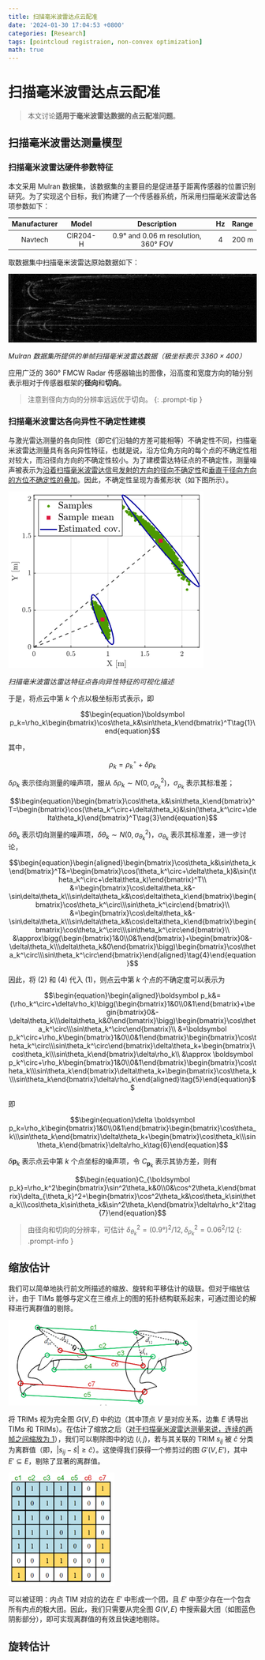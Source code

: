 ```yaml
---
title: 扫描毫米波雷达点云配准
date: '2024-01-30 17:04:53 +0800'
categories: [Research]
tags: [pointcloud registraion, non-convex optimization]
math: true
---
```


# 扫描毫米波雷达点云配准

> 本文讨论**适用于毫米波雷达数据的点云配准问题**。

## 扫描毫米波雷达测量模型

### 扫描毫米波雷达硬件参数特征

本文采用 Mulran 数据集，该数据集的主要目的是促进基于距离传感器的位置识别研究。为了实现这个目标，我们构建了一个传感器系统，所采用扫描毫米波雷达各项参数如下：

| Manufacturer |  Model   |             Description              |  Hz  | Range |
| :----------: | :------: | :----------------------------------: | :--: | :---: |
|   Navtech    | CIR204-H | 0.9° and 0.06 m resolution, 360° FOV |  4   | 200 m |

取数据集中扫描毫米波雷达原始数据如下：

![image-20240131111147549](../assets/img/20240130/image-20240131111147549.png)

_Mulran 数据集所提供的单帧扫描毫米波雷达数据（极坐标表示 $3360\times400$）_

应用广泛的 360° FMCW Radar 传感器输出的图像，沿高度和宽度方向的轴分别表示相对于传感器框架的**径向**和**切向**。

> 注意到径向方向的分辨率远远优于切向。
> {: .prompt-tip }

### 扫描毫米波雷达各向异性不确定性建模

与激光雷达测量的各向同性（即它们沿轴的方差可能相等）不确定性不同，扫描毫米波雷达测量具有各向异性特征，也就是说，沿方位角方向的每个点的不确定性相对较大，而沿径向方向的不确定性较小。为了建模雷达特征点的不确定性，测量噪声被表示为<u>沿着扫描毫米波雷达信号发射的方向的径向不确定性</u>和<u>垂直于径向方向的方位不确定性的叠加</u>。因此，不确定性呈现为香蕉形状（如下图所示）。

![image-20240131124238778](../assets/img/20240130/image-20240131124238778.png)

_扫描毫米波雷达雷达特征点各向异性特征的可视化描述_

于是，将点云中第 $k$ 个点以极坐标形式表示，即

$$\begin{equation}\boldsymbol p_k=\rho_k\begin{bmatrix}\cos\theta_k&\sin\theta_k\end{bmatrix}^T\tag{1}\end{equation}$$

其中，

$$\begin{equation}\rho_k=\rho_k^\circ+\delta\rho_k\tag{2}\end{equation}$$

$\delta\rho_k$ 表示径向测量的噪声项，服从 $\delta\rho_k\sim N(0,\sigma_{\rho_k}^2)$，$\sigma_{\rho_k}$ 表示其标准差；

$$\begin{equation}\begin{bmatrix}\cos\theta_k&\sin\theta_k\end{bmatrix}^T=\begin{bmatrix}\cos(\theta_k^\circ+\delta\theta_k)&\sin(\theta_k^\circ+\delta\theta_k)\end{bmatrix}^T\tag{3}\end{equation}$$

$\delta\theta_k$ 表示切向测量的噪声项，$\delta\theta_k\sim N(0,\sigma_{\theta_k}^2)$，$\sigma_{\theta_k}$ 表示其标准差，进一步讨论，

$$\begin{equation}\begin{aligned}\begin{bmatrix}\cos\theta_k&\sin\theta_k\end{bmatrix}^T&=\begin{bmatrix}\cos(\theta_k^\circ+\delta\theta_k)&\sin(\theta_k^\circ+\delta\theta_k)\end{bmatrix}^T\\
&=\begin{bmatrix}\cos\delta\theta_k&-\sin\delta\theta_k\\\sin\delta\theta_k&\cos\delta\theta_k\end{bmatrix}\begin{bmatrix}\cos\theta_k^\circ\\\sin\theta_k^\circ\end{bmatrix}\\
&=\begin{bmatrix}\cos\delta\theta_k&-\sin\delta\theta_k\\\sin\delta\theta_k&\cos\delta\theta_k\end{bmatrix}\begin{bmatrix}\cos\theta_k^\circ\\\sin\theta_k^\circ\end{bmatrix}\\
&\approx\bigg(\begin{bmatrix}1&0\\0&1\end{bmatrix}+\begin{bmatrix}0&-\delta\theta_k\\\delta\theta_k&0\end{bmatrix}\bigg)\begin{bmatrix}\cos\theta_k^\circ\\\sin\theta_k^\circ\end{bmatrix}\end{aligned}\tag{4}\end{equation}$$

因此，将 $(2)$ 和 $(4)$ 代入 $(1)$，则点云中第 $k$ 个点的不确定度可以表示为

$$\begin{equation}\begin{aligned}\boldsymbol p_k&=(\rho_k^\circ+\delta\rho_k)\bigg(\begin{bmatrix}1&0\\0&1\end{bmatrix}+\begin{bmatrix}0&-\delta\theta_k\\\delta\theta_k&0\end{bmatrix}\bigg)\begin{bmatrix}\cos\theta_k^\circ\\\sin\theta_k^\circ\end{bmatrix}\\
&=\boldsymbol p_k^\circ+\rho_k\begin{bmatrix}1&0\\0&1\end{bmatrix}\begin{bmatrix}\cos\theta_k^\circ\\\sin\theta_k^\circ\end{bmatrix}\delta\theta_k+\begin{bmatrix}\cos\theta_k\\\sin\theta_k\end{bmatrix}\delta\rho_k\\
&\approx \boldsymbol p_k^\circ+\rho_k\begin{bmatrix}1&0\\0&1\end{bmatrix}\begin{bmatrix}\cos\theta_k\\\sin\theta_k\end{bmatrix}\delta\theta_k+\begin{bmatrix}\cos\theta_k\\\sin\theta_k\end{bmatrix}\delta\rho_k\end{aligned}\tag{5}\end{equation}$$

即

$$\begin{equation}\delta \boldsymbol p_k=\rho_k\begin{bmatrix}1&0\\0&1\end{bmatrix}\begin{bmatrix}\cos\theta_k\\\sin\theta_k\end{bmatrix}\delta\theta_k+\begin{bmatrix}\cos\theta_k\\\sin\theta_k\end{bmatrix}\delta\rho_k\tag{6}\end{equation}$$

$\delta\boldsymbol p_k$ 表示点云中第 $k$ 个点坐标的噪声项，令 $C_{\boldsymbol p_k}$ 表示其协方差，则有

$$\begin{equation}C_{\boldsymbol p_k}=\rho_k^2\begin{bmatrix}\sin^2\theta_k&0\\0&\cos^2\theta_k\end{bmatrix}\delta_{\theta_k}^2+\begin{bmatrix}\cos^2\theta_k&\cos\theta_k\sin\theta_k\\\cos\theta_k\sin\theta_k&\sin^2\theta_k\end{bmatrix}\delta\rho_k^2\tag{7}\end{equation}$$

> 由径向和切向的分辨率，可估计 $\delta_{\theta_k}^2=(0.9°)^2/12,\delta_{\rho_k}^2=0.06^2/12$
{: .prompt-info }



## 缩放估计

我们可以简单地执行前文所描述的缩放、旋转和平移估计的级联。但对于缩放估计，由于 TIMs 能够与定义在三维点上的图的拓扑结构联系起来，可通过图论的解释进行离群值的剔除。

![image-20240201114615553](../assets/img/20240130/image-20240201114615553.png)



将 TRIMs 视为完全图 $G(V, E)$ 中的边（其中顶点 $V$ 是对应关系，边集 $E$ 诱导出 TIMs 和 TRIMs）。在估计了缩放之后（<u>对于扫描毫米波雷达测量来说，连续的两帧之间缩放为 1</u>），我们可以剔除图中的边 $(i,j)$，若与其关联的 TRIM $s_{ij}$ 被 $\bar c$ 分类为离群值（即，$|s_{ij} −\hat s|\geq \bar c$）。这使得我们获得一个修剪过的图 $G'(V, E')$，其中 $E' ⊆ E$​，剔除了显著的离群值。

![image-20240201114629684](../assets/img/20240130/image-20240201114629684.png)

可以被证明：内点 TIM 对应的边在 $E'$ 中形成一个团，且 $E'$ 中至少存在一个包含所有内点的极大团。因此，我们只需要从完全图 $G(V, E)$ 中搜索最大团（如图蓝色阴影部分），即可实现离群值的有效且快速地剔除。



## 旋转估计

